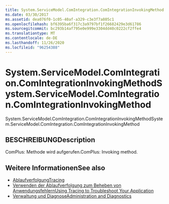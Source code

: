 ```yaml
---
title: System.ServiceModel.ComIntegration.ComIntegrationInvokingMethod
ms.date: 03/30/2017
ms.assetid: dea076f0-1c05-40af-a329-c3e3f7a805c1
ms.openlocfilehash: bf6395ba6f317c3a9797bf1f26682429e3d61786
ms.sourcegitcommit: bc293b14af795e0e999e3304dd40c0222cf2ffe4
ms.translationtype: MT
ms.contentlocale: de-DE
ms.lasthandoff: 11/26/2020
ms.locfileid: "96254388"
---
```

# <a name="systemservicemodelcomintegrationcomintegrationinvokingmethod"></a><span data-ttu-id="d7488-102">System.ServiceModel.ComIntegration.ComIntegrationInvokingMethod</span><span class="sxs-lookup"><span data-stu-id="d7488-102">System.ServiceModel.ComIntegration.ComIntegrationInvokingMethod</span></span>

<span data-ttu-id="d7488-103">System.ServiceModel.ComIntegration.ComIntegrationInvokingMethod</span><span class="sxs-lookup"><span data-stu-id="d7488-103">System.ServiceModel.ComIntegration.ComIntegrationInvokingMethod</span></span>  
  
## <a name="description"></a><span data-ttu-id="d7488-104">BESCHREIBUNG</span><span class="sxs-lookup"><span data-stu-id="d7488-104">Description</span></span>  

 <span data-ttu-id="d7488-105">ComPlus: Methode wird aufgerufen.</span><span class="sxs-lookup"><span data-stu-id="d7488-105">ComPlus: Invoking method.</span></span>  
  
## <a name="see-also"></a><span data-ttu-id="d7488-106">Weitere Informationen</span><span class="sxs-lookup"><span data-stu-id="d7488-106">See also</span></span>

- [<span data-ttu-id="d7488-107">Ablaufverfolgung</span><span class="sxs-lookup"><span data-stu-id="d7488-107">Tracing</span></span>](index.md)
- [<span data-ttu-id="d7488-108">Verwenden der Ablaufverfolgung zum Beheben von Anwendungsfehlern</span><span class="sxs-lookup"><span data-stu-id="d7488-108">Using Tracing to Troubleshoot Your Application</span></span>](using-tracing-to-troubleshoot-your-application.md)
- [<span data-ttu-id="d7488-109">Verwaltung und Diagnose</span><span class="sxs-lookup"><span data-stu-id="d7488-109">Administration and Diagnostics</span></span>](../index.md)

